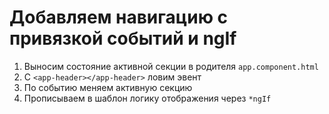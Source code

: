 # Добавляем навигацию с привязкой событий и ngIf

1. Выносим состояние активной секции в родителя `app.component.html`
2. С `<app-header></app-header>` ловим эвент
3. По событию меняем активную секцию
4. Прописываем в шаблон логику отображения через `*ngIf`

